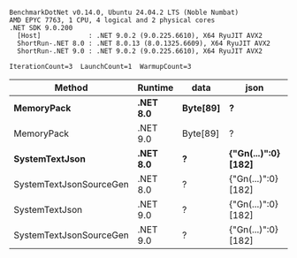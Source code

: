 ```

BenchmarkDotNet v0.14.0, Ubuntu 24.04.2 LTS (Noble Numbat)
AMD EPYC 7763, 1 CPU, 4 logical and 2 physical cores
.NET SDK 9.0.200
  [Host]            : .NET 9.0.2 (9.0.225.6610), X64 RyuJIT AVX2
  ShortRun-.NET 8.0 : .NET 8.0.13 (8.0.1325.6609), X64 RyuJIT AVX2
  ShortRun-.NET 9.0 : .NET 9.0.2 (9.0.225.6610), X64 RyuJIT AVX2

IterationCount=3  LaunchCount=1  WarmupCount=3  

```
| Method                  | Runtime  | data     | json                | Mean      | Error      | StdDev   | Min       | Max       | Gen0   | Allocated |
|------------------------ |--------- |--------- |-------------------- |----------:|-----------:|---------:|----------:|----------:|-------:|----------:|
| **MemoryPack**              | **.NET 8.0** | **Byte[89]** | **?**                   |  **62.17 ns** |  **24.376 ns** | **1.336 ns** |  **61.05 ns** |  **63.65 ns** | **0.0062** |     **104 B** |
| MemoryPack              | .NET 9.0 | Byte[89] | ?                   |  44.81 ns |   4.564 ns | 0.250 ns |  44.65 ns |  45.10 ns | 0.0062 |     104 B |
| **SystemTextJson**          | **.NET 8.0** | **?**        | **{&quot;Gn(...)&quot;:0} [182]** | **968.81 ns** |  **98.905 ns** | **5.421 ns** | **965.38 ns** | **975.06 ns** | **0.0057** |     **104 B** |
| SystemTextJsonSourceGen | .NET 8.0 | ?        | {&quot;Gn(...)&quot;:0} [182] | 959.34 ns | 139.428 ns | 7.643 ns | 954.68 ns | 968.16 ns | 0.0057 |     104 B |
| SystemTextJson          | .NET 9.0 | ?        | {&quot;Gn(...)&quot;:0} [182] | 941.04 ns |  34.305 ns | 1.880 ns | 939.78 ns | 943.20 ns | 0.0057 |     104 B |
| SystemTextJsonSourceGen | .NET 9.0 | ?        | {&quot;Gn(...)&quot;:0} [182] | 913.76 ns |  43.878 ns | 2.405 ns | 912.27 ns | 916.54 ns | 0.0057 |     104 B |
